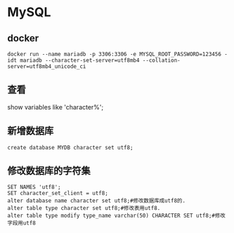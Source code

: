 # MySQL

## docker
```
docker run --name mariadb -p 3306:3306 -e MYSQL_ROOT_PASSWORD=123456 -idt mariadb --character-set-server=utf8mb4 --collation-server=utf8mb4_unicode_ci
```
## 查看
show variables like 'character%';

## 新增数据库
```
create database MYDB character set utf8;
```

## 修改数据库的字符集
```
SET NAMES 'utf8';
SET character_set_client = utf8;
alter database name character set utf8;#修改数据库成utf8的.
alter table type character set utf8;#修改表用utf8.
alter table type modify type_name varchar(50) CHARACTER SET utf8;#修改字段用utf8
```
